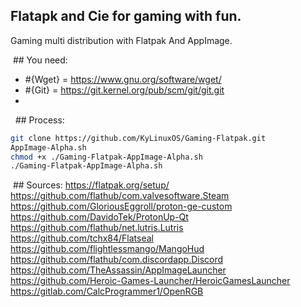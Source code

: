 ## Flatapk and Cie for gaming with fun.
Gaming multi distribution with Flatpak And AppImage.

 ## You need:
- #{Wget} = https://www.gnu.org/software/wget/ 
- #{Git} = https://git.kernel.org/pub/scm/git/git.git 
- 
  ## Process:
```bash
git clone https://github.com/KyLinuxOS/Gaming-Flatpak.git
AppImage-Alpha.sh
chmod +x ./Gaming-Flatpak-AppImage-Alpha.sh
./Gaming-Flatpak-AppImage-Alpha.sh
```
 ## Sources:
https://flatpak.org/setup/
https://github.com/flathub/com.valvesoftware.Steam
https://github.com/GloriousEggroll/proton-ge-custom
https://github.com/DavidoTek/ProtonUp-Qt
https://github.com/flathub/net.lutris.Lutris
https://github.com/tchx84/Flatseal
https://github.com/flightlessmango/MangoHud
https://github.com/flathub/com.discordapp.Discord
https://github.com/TheAssassin/AppImageLauncher
https://github.com/Heroic-Games-Launcher/HeroicGamesLauncher
https://gitlab.com/CalcProgrammer1/OpenRGB
